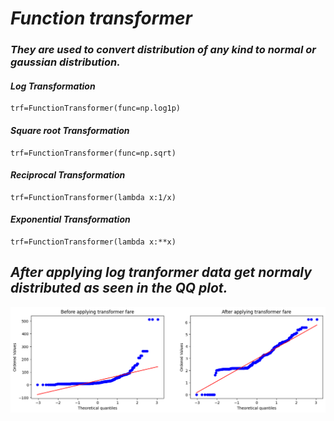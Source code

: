 # *Function transformer* #

### *They are used to convert distribution of any kind to normal  or gaussian distribution.* ###

#### *Log Transformation* #### 
    
    trf=FunctionTransformer(func=np.log1p)

#### *Square root Transformation* #### 

    trf=FunctionTransformer(func=np.sqrt)

#### *Reciprocal Transformation* #### 

    trf=FunctionTransformer(lambda x:1/x)

#### *Exponential Transformation* #### 

    trf=FunctionTransformer(lambda x:**x)

## *After applying log tranformer data get normaly distributed as seen in the QQ plot.* ##

![QQ Plot](https://github.com/Prerna-Shekhawat3/MachineLearning/blob/main/Day14/After%20applying%20log%20transformer.png)




